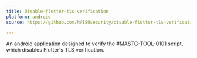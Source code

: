 ```yaml
---
title: Disable-flutter-tls-verification
platform: android
source: https://github.com/NVISOsecurity/disable-flutter-tls-verification/blob/main/test_app/pinning.apk

---
```


An android application designed to verify the #MASTG-TOOL-0101 script, which disables Flutter's TLS verification.